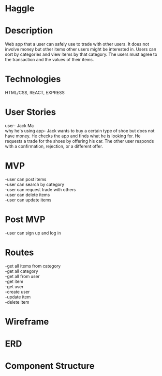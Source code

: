 # Haggle

# Description
Web app that a user can safely use to trade with other users. It does not involve money but other items other users might be interested in. Users can sort by categories and view items by that category. The users must agree to the transaction and the values of their items.

# Technologies
HTML/CSS, REACT, EXPRESS

# User Stories
user- Jack Ma <br/>
why he's using app- Jack wants to buy a certain type of shoe but does not have money. He checks the app and finds what he is looking for. He requests a trade for the shoes by offering his car. The other user responds with a confirmation, rejection, or a different offer.

# MVP
-user can post items <br/>
-user can search by category <br/>
-user can request trade with others <br/>
-user can delete items <br/>
-user can update items <br/>

# Post MVP
-user can sign up and log in

# Routes
-get all items from category<br/>
-get all category<br/>
-get all from user<br/>
-get item<br/>
-get user<br/>
-create user<br/>
-update item<br/>
-delete item<br/>

# Wireframe


# ERD


# Component Structure


